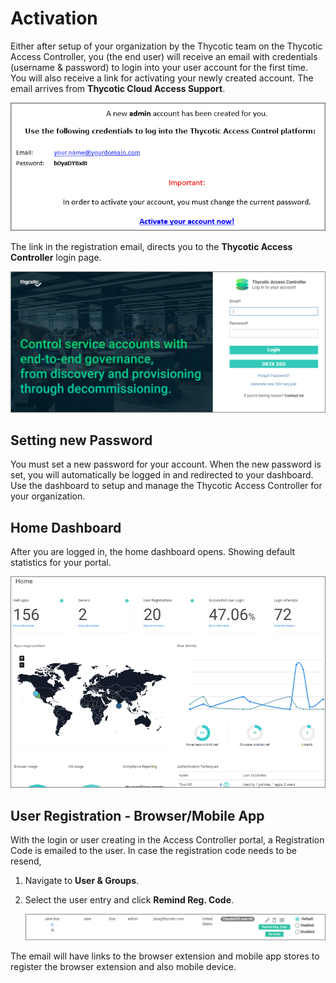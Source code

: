 [title]: # (Activation)
[tags]: # (thycotic access control)
[priority]: # (1)
# Activation

Either after setup of your organization by the Thycotic team on the Thycotic Access Controller, you (the end user) will receive an email with credentials (username & password) to login into your user account for the first time. You will also receive a link for activating your newly created account. The email arrives from __Thycotic Cloud Access Support__.

![registration email](images/reg-email.png "Thycotic Access Controller registration email sample text")

The link in the registration email, directs you to the __Thycotic Access Controller__ login page.

![login page](images/login.png "Thycotic Access Controller login page")

## Setting new Password

You must set a new password for your account. When the new password is set, you will automatically be logged in and redirected to your dashboard. Use the dashboard to setup and manage the Thycotic Access Controller for your organization.

## Home Dashboard

After you are logged in, the home dashboard opens. Showing default statistics for your portal.

![home page](images/home.png "Thycotic Access Controller default home dashboard")

## User Registration - Browser/Mobile App

With the login or user creating in the Access Controller portal, a Registration Code is emailed to the user. In case the registration code needs to be resend, 

1. Navigate to __User & Groups__.
1. Select the user entry and click __Remind Reg. Code__.

   ![remind registration code](images/remind-reg-code.png "Trigger email with Registration code")

The email will have links to the browser extension and mobile app stores to register the browser extension and also mobile device.
